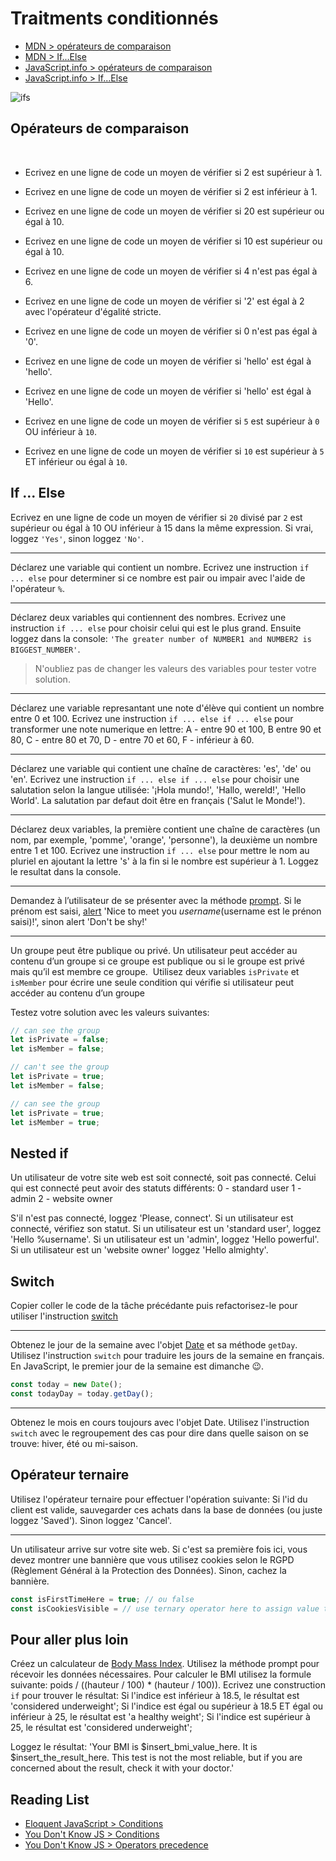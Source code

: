 # Traitments conditionnés

+ [MDN > opérateurs de comparaison](https://developer.mozilla.org/en-US/docs/Web/JavaScript/Reference/Operators/Comparison_Operators)
+ [MDN > If...Else](https://developer.mozilla.org/en-US/docs/Web/JavaScript/Reference/Statements/if...else)
+ [JavaScript.info > opérateurs de comparaison](https://javascript.info/comparison)
+ [JavaScript.info > If...Else](https://javascript.info/comparison)

![ifs](https://pics.me.me/a-programmers-wife-sends-him-to-the-grocery-store-with-31715874.png)

## Opérateurs de comparaison
​
+ Ecrivez en une ligne de code un moyen de vérifier si 2 est supérieur à 1.
+ Ecrivez en une ligne de code un moyen de vérifier si 2 est inférieur à 1. 
+ Ecrivez en une ligne de code un moyen de vérifier si 20 est supérieur ou égal à 10.
+ Ecrivez en une ligne de code un moyen de vérifier si 10 est supérieur ou égal à 10. 
+ Ecrivez en une ligne de code un moyen de vérifier si 4 n'est pas égal à 6. 
+ Ecrivez en une ligne de code un moyen de vérifier si '2' est égal à 2 avec l'opérateur d'égalité stricte.
+ Ecrivez en une ligne de code un moyen de vérifier si 0 n'est pas égal à '0'. 
+ Ecrivez en une ligne de code un moyen de vérifier si 'hello' est égal à 'hello'.
+ Ecrivez en une ligne de code un moyen de vérifier si 'hello' est égal à 'Hello'.


+ Ecrivez en une ligne de code un moyen de vérifier si `5` est supérieur à `0` OU inférieur à `10`.
+ Ecrivez en une ligne de code un moyen de vérifier si `10` est supérieur à `5` ET inférieur ou égal à `10`.

<!-- + Ecrivez en ligne de code un moyen de vérifier si 2 est inférieur à 5. -->
<!-- + Ecrivez en ligne de code un moyen de vérifier si 5 est inférieur ou égal à 10. -->
<!-- + Ecrivez en ligne de code un moyen de vérifier si '5' converti en nombre n'est pas égal à 5. --> 
<!-- + Ecrivez en ligne de code un moyen de vérifier si '2' est égal à 2 avec l'opérateur d'égalité simple. -->
<!-- + Ecrivez en ligne de code un moyen de vérifier si 0 n'est pas strictement égal à '0'. -->
<!-- + Ecrivez en ligne de code un moyen de vérifier si `'true'` est égal à `true`. -->

## If ... Else

Ecrivez en une ligne de code un moyen de vérifier si `20` divisé par `2` est supérieur ou égal à 10 OU inférieur à 15 dans la même expression. Si vrai, loggez `'Yes'`, sinon loggez `'No'`.

<!-- ---

!!!!!!!!!!! TODO:
Check data type
Log 'C'est un boolean/une cahine de caracters, nombre'. Utiliser un operateur `typeof`. -->

---

Déclarez une variable qui contient un nombre.
Ecrivez une instruction `if ... else` pour determiner si ce nombre est pair ou impair avec l'aide de l'opérateur `%`.

---

Déclarez deux variables qui contiennent des nombres.
Ecrivez une instruction `if ... else` pour choisir celui qui est le plus grand. Ensuite loggez dans la console: `'The greater number of NUMBER1 and NUMBER2 is BIGGEST_NUMBER'`.
> N'oubliez pas de changer les valeurs des variables pour tester votre solution.

<!-- !!! Write a JavaScript program that accept two integers and display the larger
Write a function named greaterNum that:
takes 2 arguments, both numbers.
returns whichever number is the greater (higher) number.
Call that function 2 times with different number pairs, and log the output to make sure it works (e.g. "The greater number of 5 and 10 is 10."). -->

---

Déclarez une variable represantant une note d'élève qui contient un nombre entre 0 et 100.
Ecrivez une instruction `if ... else if ... else` pour transformer une note numerique en lettre: A - entre 90 et 100, B entre 90 et 80, C - entre 80 et 70, D - entre 70 et 60, F - inférieur à 60. 

<!-- !!! Write a JavaScript program which compute, the average marks of the following students Then, this average is used to determine the corresponding grade.
Range	Grade
<60	F
<70	D
<80	C
<90	B
<100	A -->

---

Déclarez une variable qui contient une chaîne de caractères: 'es', 'de' ou 'en'.
Ecrivez une instruction `if ... else if ... else` pour choisir une salutation selon la langue utilisée: '¡Hola mundo!', 'Hallo, wereld!', 'Hello World'. La salutation par defaut doit être en français ('Salut le Monde!').

<!-- !!! 
Write a function named helloWorld that:
takes 1 argument, a language code (e.g. "es", "de", "en")
returns "Hello, World" for the given language, for atleast 3 languages. It should default to returning English.
Call that function for each of the supported languages and log the result to make sure it works. -->

---

Déclarez deux variables, la première contient une chaîne de caractères (un nom, par exemple, 'pomme', 'orange', 'personne'), la deuxième un nombre entre 1 et 100.
Ecrivez une instruction `if ... else` pour mettre le nom au pluriel en ajoutant la lettre 's' à la fin si le nombre est supérieur à 1. 
Loggez le resultat dans la console.

<!-- !!!
Write a function named pluralize that:
takes 2 arguments, a noun and a number.
returns the number and pluralized form, like "5 cats" or "1 dog".
Call that function for a few different scores and log the result to make sure it works.
Bonus: Make it handle a few collective nouns like "sheep" and "geese". -->

---

Demandez à l’utilisateur de se présenter avec la méthode [prompt](https://developer.mozilla.org/en-US/docs/Web/API/Window/prompt). Si le prénom est saisi, [alert](https://developer.mozilla.org/en-US/docs/Web/API/Window/alert) 'Nice to meet you $username ($username est le prénon saisi)!', sinon alert 'Don't be shy!'

---

Un groupe peut être publique ou privé. Un utilisateur peut accéder au contenu d’un groupe si ce groupe est publique ou si le groupe est privé mais qu’il est membre ce groupe.
​
Utilisez deux variables `isPrivate` et `isMember` pour écrire une seule condition qui vérifie si utilisateur peut accéder au contenu d’un groupe​

Testez votre solution avec les valeurs suivantes:
```js
// can see the group
let isPrivate = false;
let isMember = false;

// can't see the group
let isPrivate = true;
let isMember = false;

// can see the group
let isPrivate = true;
let isMember = true;

```

<!-- ## Vrai ou faux? -->

<!-- ![null comparisons](https://i.ibb.co/99xX5c7/comparisons.png) -->

<!-- Assignez à une variable chaque valeur suivante précédé par l'opérateur `!`. Observez comment il transforme les valeurs.
Expliquez dans un commentaire pourquoi on utilise cet opérateur.
```js
'', '0', 1, 0, undefined, null, NaN, 'Hello World', {hello: 'World'}, {}, [1, 2, 3], []
```

---

```js
let isButtonVisible = true; // can be true or false
```
Comparer `isButtonVisible` avec `false` pour vérifier si le bouton n'est pas visible. Si non visible, loggez `'Hidden'`, sinon loggez `'Visible'`.
Refactorisez votre code pour utiliser l'opérateur `!`.

---

Assignez à une variable chaque valeur suivante précédé par l'opérateur `!!`. Observez comment il transforme les valeurs.
Expliquez dans un commentaire pourquoi on utilise cet opérateur.
```js
'', '0', 1, 0, undefined, null, NaN, 'Hello World', {hello: 'World'}, {}, [1, 2, 3], []
```

--- -->

<!-- Demandez à l’utilisateur de se présenter avec la méthode [prompt](https://developer.mozilla.org/en-US/docs/Web/API/Window/prompt). Si le prénom est saisi, [alert](https://developer.mozilla.org/en-US/docs/Web/API/Window/alert) 'Nice to meet you $username ($username est le prénon saisi)!', sinon alert 'Don't be shy!' -->
<!-- Utilisez l'opérateur `!!`. -->

<!-- ---

Testez les valeurs suivantes dans la construction `if`. Lesquelles sont TRUTHY et lesquelles sont FALSY? 
```js
'', '0', 1, 0, undefined, null, NaN, 'Hello World', {hello: 'World'}, {}, [1, 2, 3], []
// List truthy values here:
// List falsy values here:
```

Copiez collez le code de la tâche ("Demandez à l’utilisateur de se présenter...") puis refactorisez-le pour vérifier que la valeur saisie est simplement truthy/falsy. -->

## Nested if

Un utilisateur de votre site web est soit connecté, soit pas connecté. Celui qui est connecté peut avoir des statuts différents:
0 - standard user
1 - admin
2 - website owner

S'il n'est pas connecté, loggez 'Please, connect'.
Si un utilisateur est connecté, vérifiez son statut.
Si un utilisateur est un 'standard user', loggez 'Hello %username'.
Si un utilisateur est un 'admin', loggez 'Hello powerful'. 
Si un utilisateur est un 'website owner' loggez 'Hello almighty'.

## Switch

Copier coller le code de la tâche précédante puis refactorisez-le pour utiliser l'instruction [switch](https://developer.mozilla.org/en-US/docs/Web/JavaScript/Reference/Statements/switch)

---

Obtenez le jour de la semaine avec l'objet [Date](https://developer.mozilla.org/en-US/docs/Web/JavaScript/Reference/Global_Objects/Date) et sa méthode `getDay`.
Utilisez l'instruction `switch` pour traduire les jours de la semaine en français. 
En JavaScript, le premier jour de la semaine est dimanche 😉.
```js
const today = new Date();
const todayDay = today.getDay();
```

---

Obtenez le mois en cours toujours avec l'objet Date.
Utilisez l'instruction `switch` avec le regroupement des cas pour dire dans quelle saison on se trouve: hiver, été ou mi-saison.

## Opérateur ternaire

Utilisez l'opérateur ternaire pour effectuer l'opération suivante:
Si l'id du client est valide, sauvegarder ces achats dans la base de données (ou juste loggez 'Saved'). Sinon loggez 'Cancel'.

--- 

Un utilisateur arrive sur votre site web. Si c'est sa première fois ici, vous devez montrer une bannière que vous utilisez cookies selon le RGPD (Règlement Général à la Protection des Données). Sinon, cachez la bannière.

```js
const isFirstTimeHere = true; // ou false
const isCookiesVisible = // use ternary operator here to assign value to isCookiesVisible variable
```

## Pour aller plus loin

Créez un calculateur de [Body Mass Index](https://fr.wikipedia.org/wiki/Indice_de_masse_corporelle).
Utilisez la méthode prompt pour récevoir les données nécessaires.
Pour calculer le BMI utilisez la formule suivante: poids / ((hauteur / 100) * (hauteur / 100)).
Ecrivez une construction `if` pour trouver le résultat:
Si l'indice est inférieur à 18.5, le résultat est 'considered underweight';
Si l'indice est égal ou supérieur à 18.5 ET égal ou inférieur à 25, le résultat est 'a healthy weight';
Si l'indice est supérieur à 25, le résultat est 'considered underweight';

Loggez le résultat: 'Your BMI is $insert_bmi_value_here. It is $insert_the_result_here. This test is not the most reliable, but if you are concerned about the result, check it with your doctor.'

## Reading List

+ [Eloquent JavaScript > Conditions](https://eloquentjavascript.net/02_program_structure.html#h_wpz5oi2dy7)
+ [You Don't Know JS > Conditions](https://github.com/getify/You-Dont-Know-JS/blob/master/up%20%26%20going/ch1.md#conditionals)
+ [You Don't Know JS > Operators precedence](https://github.com/getify/You-Dont-Know-JS/blob/master/types%20%26%20grammar/ch5.md#operator-precedence)

